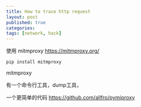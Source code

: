 ```yaml
---
title: How to trace http request
layout: post
published: true
categories: 
tags: [network, hack]
---
```


使用 mitmproxy https://mitmproxy.org/

```
pip install mitmproxy
```

mitmproxy 

有一个命令行工具，dump工具，

一个更简单的代码 https://github.com/allfro/pymiproxy

